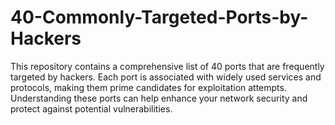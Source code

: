 # 40-Commonly-Targeted-Ports-by-Hackers
This repository contains a comprehensive list of 40 ports that are frequently targeted by hackers. Each port is associated with widely used services and protocols, making them prime candidates for exploitation attempts. Understanding these ports can help enhance your network security and protect against potential vulnerabilities.
